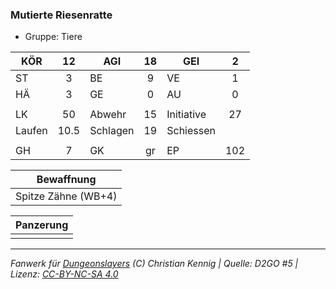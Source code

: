### Mutierte Riesenratte

- Gruppe: Tiere

| KÖR    |  12  | AGI      | 18  | GEI        |  2  |
| ------ | :--: | -------- | :-: | ---------- | :-: |
| ST     |  3   | BE       |  9  | VE         |  1  |
| HÄ     |  3   | GE       |  0  | AU         |  0  |
|        |      |          |     |            |     |
| LK     |  50  | Abwehr   | 15  | Initiative | 27  |
| Laufen | 10.5 | Schlagen | 19  | Schiessen  |     |
|        |      |          |     |            |     |
| GH     |  7   | GK       | gr  | EP         | 102 |

|     Bewaffnung      |
| :-----------------: |
| Spitze Zähne (WB+4) |

| Panzerung |
| :-------: |
|           |

---

_Fanwerk für [Dungeonslayers](https://www.dungeonslayers.net/) (C) Christian Kennig | Quelle: D2GO #5 | Lizenz: [CC-BY-NC-SA 4.0](https://creativecommons.org/licenses/by-nc-sa/4.0/deed.de)_
